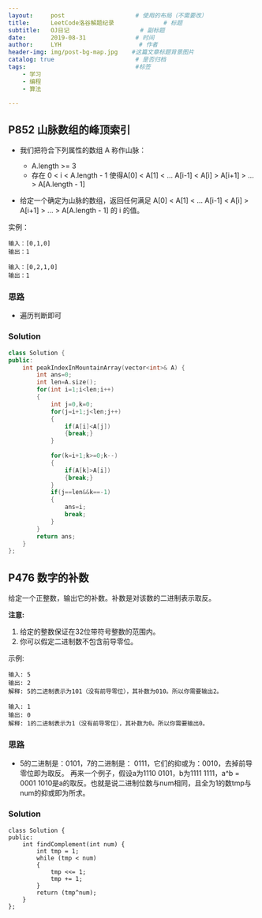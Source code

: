 ```yaml
---
layout:     post                    # 使用的布局（不需要改）
title:      LeetCode洛谷解题纪录	           	# 标题 
subtitle:   OJ日记					# 副标题
date:       2019-08-31              # 时间
author:     LYH                      # 作者
header-img: img/post-bg-map.jpg    #这篇文章标题背景图片
catalog: true                       # 是否归档
tags:                               #标签
    - 学习
    - 编程
    - 算法

---
```


## P852 山脉数组的峰顶索引

* 我们把符合下列属性的数组 A 称作山脉：

  * A.length >= 3
  * 存在 0 < i < A.length - 1 使得A[0] < A[1] < ... A[i-1] < A[i] > A[i+1] > ... > A[A.length - 1]
* 给定一个确定为山脉的数组，返回任何满足 A[0] < A[1] < ... A[i-1] < A[i] > A[i+1] > ... > A[A.length - 1] 的 i 的值。


实例：

```
输入：[0,1,0]
输出：1

输入：[0,2,1,0]
输出：1
```

### 思路

* 遍历判断即可

### Solution

```c++
class Solution {
public:
    int peakIndexInMountainArray(vector<int>& A) {
        int ans=0;
        int len=A.size();
        for(int i=1;i<len;i++)
        {
            int j=0,k=0;
            for(j=i+1;j<len;j++)
            {
                if(A[i]<A[j])
                {break;}
            }
            
            for(k=i+1;k>=0;k--)
            {
                if(A[k]>A[i])
                {break;}
            }
            if(j==len&&k==-1)
            {
                ans=i;
                break;
            }
        }
        return ans;
    }
};
```

## P476 数字的补数

给定一个正整数，输出它的补数。补数是对该数的二进制表示取反。

**注意:**

1. 给定的整数保证在32位带符号整数的范围内。
2. 你可以假定二进制数不包含前导零位。

示例:

```
输入: 5
输出: 2
解释: 5的二进制表示为101（没有前导零位），其补数为010。所以你需要输出2。

输入: 1
输出: 0
解释: 1的二进制表示为1（没有前导零位），其补数为0。所以你需要输出0。
```

### 思路

* 5的二进制是：0101，7的二进制是： 0111，它们的抑或为：0010，去掉前导零位即为取反。
  再来一个例子，假设a为1110 0101，b为1111 1111，a^b = 0001 1010是a的取反。也就是说二进制位数与num相同，且全为1的数tmp与num的抑或即为所求。

### Solution

```
class Solution {
public:
    int findComplement(int num) {
        int tmp = 1;
        while (tmp < num)
        {
            tmp <<= 1;
            tmp += 1;
        }
        return (tmp^num);
    }
};
```

